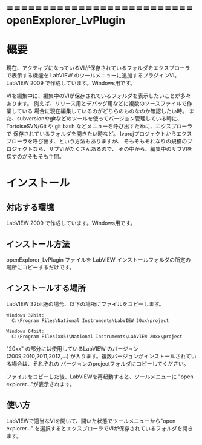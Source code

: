 ==========================
openExplorer_LvPlugin
==========================

# 概要
  現在、アクティブになっているVIが保存されているフォルダをエクスプローラ
で表示する機能を LabVIEW のツールメニューに追加するプラグインVI。
LabVIEW 2009 で作成しています。Windows用です。

  VIを編集中に、編集中のVIが保存されているフォルダを表示したいことが多々
あります。
  例えば、リリース用とデバッグ用などに複数のソースファイルで作業している
場合に現在編集しているのがどちらのものなのか確認したい時。
  また、subversionやgitなどのツールを使ってバージョン管理している時に、
TortoiseSVN/Git や git bash などメニューを呼び出すために、エクスプローラで
保存されているフォルダを開きたい時など。
  lvprojプロジェクトからエクスプローラを呼び出す、という方法もありますが、
そもそもそれなりの規模のプロジェクトなら、サブVIがたくさんあるので、
その中から、編集中のサブVIを探すのがそもそも手間。

# インストール

## 対応する環境
  LabVIEW 2009 で作成しています。Windows用です。

## インストール方法
  openExplorer_LvPlugin ファイルを LabVIEW インストールフォルダの所定の
場所にコピーするだけです。
			
## インストールする場所
LabVIEW 32bit版の場合、以下の場所にファイルをコピーします。


    Windows 32bit:
      C:\Program Files\National Instruments\LabVIEW 20xx\project

    Windows 64bit:
      C:\Program Files(x86)\National Instruments\LabVIEW 20xx\project

  "20xx" の部分には使用しているLabVIEW のバージョン(2009,2010,2011,2012,...)
が入ります。複数バージョンがインストールされている場合は、それぞれの
バージョンのprojectフォルダにコピーしてください。

  ファイルをコピーした後、LabVIEWを再起動すると、ツールメニューに
"open explorer..."が表示されます。

## 使い方
  LabVIEWで適当なVIを開いて、開いた状態でツールメニューから"open explorer..."
を選択するとエクスプローラでVIが保存されているフォルダを開きます。


